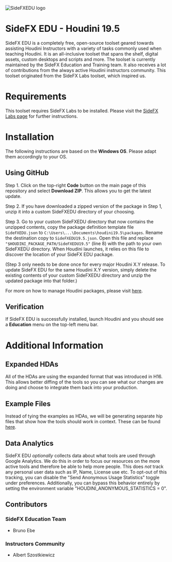 ![SideFXEDU logo](https://github.com/sideeffects/SideFXEDU/blob/Development/help/icons/sidefxedu_full.png)
# SideFX EDU - Houdini 19.5

SideFX EDU is a completely free, open-source toolset geared towards assisting Houdini Instructors with a variety of tasks commonly used when teaching Houdini. It is an all-inclusive toolset that spans the shelf, digital assets, custom desktops and scripts and more. The toolset is currently maintained by the SideFX Education and Training team. It also receives a lot of contributions from the always active Houdini instructors community. This toolset originated from the SideFX Labs toolset, which inspired us. 

# Requirements

This toolset requires SideFX Labs to be installed. Please visit the [SideFX Labs page](https://www.sidefx.com/docs/houdini/labs/) for further instructions.

# Installation

The following instructions are based on the **Windows OS**. Please adapt them accordingly to your OS.

## Using GitHub

Step 1. Click on the top-right **Code** button on the main page of this repository and select **Download ZIP**. This allows you to get the latest update.

Step 2. If you have downloaded a zipped version of the package in Step 1, unzip it into a custom SideFXEDU directory of your choosing.

Step 3. Go to your custom SideFXEDU directory that now contains the unzipped contents, copy the package definition template file `SideFXEDU.json` to `C:\Users\...\Documents\houdini19.5\packages`. Rename the destination copy to `SideFXEDU19.5.json`. Open this file and replace `"$HOUDINI_PACKAGE_PATH/SideFXEDU19.5"` (line 8) with the path to your own SideFXEDU directory. When Houdini launches, it relies on this file to discover the location of your SideFX EDU package.

(Step 3 only needs to be done once for every major Houdini X.Y release. To update SideFX EDU for the same Houdini X.Y version, simply delete the existing contents of your custom SideFXEDU directory and unzip the updated package into that folder.)

For more on how to manage Houdini packages, please visit [here](https://www.sidefx.com/docs/houdini/ref/plugins.html).

## Verification
If SideFX EDU is successfully installed, launch Houdini and you should see a **Education** menu on the top-left menu bar.

# Additional Information

## Expanded HDAs
All of the HDAs are using the expanded format that was introduced in H16. This allows better diffing of the tools so you can see what our changes are doing and choose to integrate them back into your production.

## Example Files
Instead of tying the examples as HDAs, we will be generating separate hip files that show how the tools should work in context. These can be found [here](https://github.com/sideeffects/SideFXEDU/tree/Development/hip).

## Data Analytics
SideFX EDU *optionally* collects data about what tools are used through Google Analytics. We do this in order to focus our resources on the more active tools and therefore be able to help more people. This does *not* track any personal user data such as IP, Name, License use etc. To opt-out of this tracking, you can disable the "Send Anonymous Usage Statistics" toggle under preferences. Additionally, you can bypass this behavior entirely by setting the environment variable "HOUDINI_ANONYMOUS_STATISTICS = 0".

## Contributors
### SideFX Education Team
- Bruno Ebe

### Instructors Community
- Albert Szostkiewicz